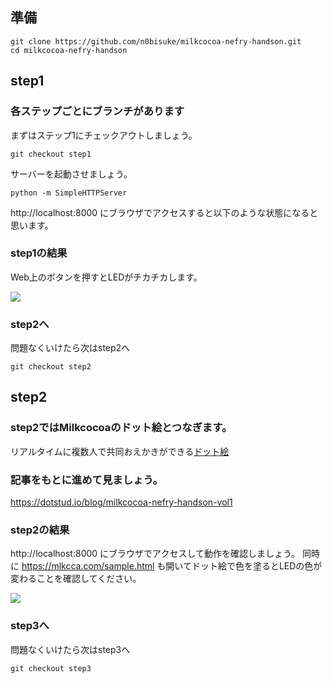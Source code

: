 
## 準備

```
git clone https://github.com/n0bisuke/milkcocoa-nefry-handson.git
cd milkcocoa-nefry-handson
```

## step1

### 各ステップごとにブランチがあります

まずはステップ1にチェックアウトしましょう。

```
git checkout step1
```

サーバーを起動させましょう。

```
python -m SimpleHTTPServer
```

http://localhost:8000 にブラウザでアクセスすると以下のような状態になると思います。

### step1の結果

Web上のボタンを押すとLEDがチカチカします。

![](https://i.gyazo.com/a6e3fb25988251e50dae92f52a3409fb.gif)

### step2へ

問題なくいけたら次はstep2へ

```
git checkout step2
```

## step2

### step2ではMilkcocoaのドット絵とつなぎます。

リアルタイムに複数人で共同おえかきができる[ドット絵](https://mlkcca.com/sample.html)

### 記事をもとに進めて見ましょう。

https://dotstud.io/blog/milkcocoa-nefry-handson-vol1

### step2の結果

http://localhost:8000 にブラウザでアクセスして動作を確認しましょう。
同時に https://mlkcca.com/sample.html も開いてドット絵で色を塗るとLEDの色が変わることを確認してください。

![](https://i.gyazo.com/be69a5352b9e073ef7b75ee99bbf7bb9.gif)

### step3へ

問題なくいけたら次はstep3へ

```
git checkout step3
```
